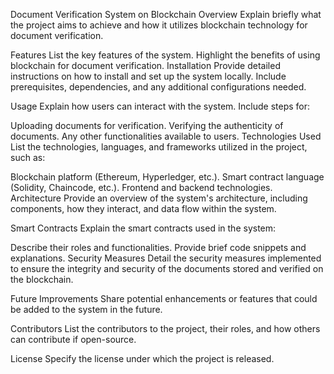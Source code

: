 Document Verification System on Blockchain
Overview
Explain briefly what the project aims to achieve and how it utilizes blockchain technology for document verification.

Features
List the key features of the system.
Highlight the benefits of using blockchain for document verification.
Installation
Provide detailed instructions on how to install and set up the system locally. Include prerequisites, dependencies, and any additional configurations needed.

Usage
Explain how users can interact with the system. Include steps for:

Uploading documents for verification.
Verifying the authenticity of documents.
Any other functionalities available to users.
Technologies Used
List the technologies, languages, and frameworks utilized in the project, such as:

Blockchain platform (Ethereum, Hyperledger, etc.).
Smart contract language (Solidity, Chaincode, etc.).
Frontend and backend technologies.
Architecture
Provide an overview of the system's architecture, including components, how they interact, and data flow within the system.

Smart Contracts
Explain the smart contracts used in the system:

Describe their roles and functionalities.
Provide brief code snippets and explanations.
Security Measures
Detail the security measures implemented to ensure the integrity and security of the documents stored and verified on the blockchain.

Future Improvements
Share potential enhancements or features that could be added to the system in the future.

Contributors
List the contributors to the project, their roles, and how others can contribute if open-source.

License
Specify the license under which the project is released.

